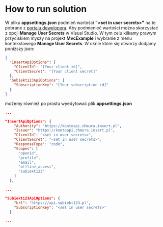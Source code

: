 # How to run solution

W pliku **appsettings.json** podmień wartości **"\<set in user secrets>"** na te pobrane z [portalu dewelopera](https://developers.insert.com.pl). Aby podmienieć wartości można skorzystać z opcji **Manage User Secrets** w Visual Studio. W tym celu kilkamy prawym przyciskiem myszy na projekt **MvcExample** i wybranie z menu kontekstowego **Manage User Secrets**. W oknie które się otworzy dodjamy poniższy json:

``` json
{
  "InsertApiOptions": {
    "ClientId": "[Your client id]",
    "ClientSecret": "[Your client secret]"
  },
  "Subiekt123ApiOptions": {
    "SubscriptionKey": "[Your subscription id]"
  }
}
```

możemy również po prostu wyedytować plik **appsettings.json**

``` json
...

"InsertApiOptions": {
    "Authority": "https://kontoapi.chmura.insert.pl",
    "Issuer": "https://kontoapi.chmura.insert.pl",
    "ClientId": "<set in user secrets>",
    "ClientSecret": "<set in user secrets>",
    "ResponseType": "code",
    "Scopes": [
      "openid",
      "profile",
      "email",
      "offline_access",
      "subiekt123"
    ]
  },

...

"Subiekt123ApiOptions": {
    "Url": "https://api.subiekt123.pl",
    "SubscriptionKey": "<set in user secrets>"
  }

...
```
